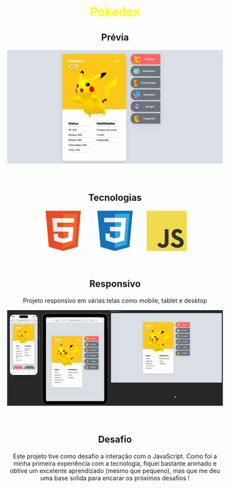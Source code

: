 <h1 align="center" style="color: yellow">Pokedex</h1>

<div align="center">
    <h2>Prévia</h2>

<img src="./src/gif/previa.gif">

</div>

<br>
<br>

<div align="center">
<h2>Tecnologias</h2>

<picture style="display: flex; heigth: 96px; width: 96px; align-items: center; justify-content: center; gap: 25px;">
<img src="./src/imagens/devicon--html5.png">

<img src="./src/imagens/devicon--css3.png">

<img src="./src/imagens/devicon--javascript.png">
</picture>
</div>

<br>
<br>

<div align="center">
    <h2>Responsivo</h2>

<p>Projeto responsivo em várias telas como mobile, tablet e desktop</p>

<img src="./src/gif/responsivo-varias-telas.gif">
</div>

<br>
<br>

<div align="center">
    <h2>Desafio</h2>
<p>Este projeto tive como desafio a interação com o JavaScript. Como foi a minha primeira experiência com a tecnologia, fiquei bastante animado e obtive um excelente aprendizado (mesmo que pequeno), mas que me deu uma base solida para encarar os próximos desafios !</p>
</div>
